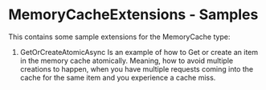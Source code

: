 # MemoryCacheExtensions - Samples
This contains some sample extensions for the MemoryCache type:

1. GetOrCreateAtomicAsync
Is an example of how to Get or create an item in the memory cache atomically. Meaning, how to avoid multiple creations to happen, when you have multiple requests coming into the cache for the same item and you experience a cache miss.
